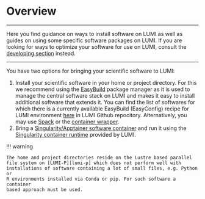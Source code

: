 # Overview

[developing-overview]: ../development/index.md
[lumi-p]: ../storage/parallel/lumip.md
[easybuild]: ./installing/easybuild.md
[spack]: ./installing/spack.md
[contwrapper]: ./containers/wrapper.md
[singularity-container]: ../computing/containers.md
[singularity-jobs]: ../software/containers/cray_mpich.md

---
Here you find guidance on ways to install software on LUMI as well as guides on
using some specific software packages on LUMI. If you are looking for ways to
optimize your software for use on LUMI, consult the [developing
section][developing-overview] instead.

---

You have two options for bringing your scientific software to LUMI:

1. Install your scientific software in your home or project directory.
   For this we recommend using the [EasyBuild][easybuild] package manager as it
   is used to manage the central software stack on LUMI and makes it easy to
   install additional software that extends it. You can find the list of softwares for which there is a currently available EasyBuild (EasyConfig) recipe for LUMI environment [here](https://github.com/Lumi-supercomputer/LUMI-SoftwareStack/tree/main/easybuild/easyconfigs) in LUMI Github repocitory. Alternatively, you may use
   [Spack][spack] or the [container wrapper][contwrapper].
2. Bring a [Singularity/Apptainer software
   container][singularity-container] and run it using the [Singularity container
   runtime][singularity-jobs] provided by LUMI.

!!! warning

    The home and project directories reside on the Lustre based parallel
    file system on [LUMI-P][lumi-p] which does not perform well with
    installations of software containing a lot of small files, e.g. Python or
    R environments installed via Conda or pip. For such software a container
    based approach must be used.
